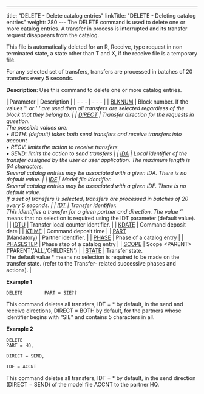 ---
title: "DELETE - Delete  catalog entries"
linkTitle: "DELETE - Deleting catalog entries"
weight: 280
--- The DELETE command is used to <span id="delete_command"></span>delete one
or more catalog entries. A transfer in process is interrupted and its
transfer request disappears from the catalog.

This file is automatically deleted for an R, Receive, type request in
non terminated state, a state other than T and X, if the receive file
is a temporary file.

For any selected set of transfers, transfers are processed in batches
of 20 transfers every 5 seconds.

**Description**: Use this command to delete one or more catalog entries.

| Parameter  | Description  |
| - - - | - - - |
| [BLKNUM](../../../c_intro_userinterfaces/command_summary/parameter_intro/blknum)  | Block number. If the values '*' or ' ' are used then all transfers are selected regardless of the block that they belong to. |
| [DIRECT](../../../c_intro_userinterfaces/command_summary/parameter_intro/direct)  | Transfer direction for the requests in question.<br/> The possible values are:<br/> • BOTH: (default) takes both send transfers and receive transfers into account<br/> • RECV: limits the action to receive transfers<br/> • SEND: limits the action to send transfers |
| [IDA](../../../c_intro_userinterfaces/command_summary/parameter_intro/ida)  | Local identifier of the transfer assigned by the user or user application. The maximum length is 64 characters.<br/> Several catalog entries may be associated with a given IDA. There is no default value. |
| [IDF](../../../c_intro_userinterfaces/command_summary/parameter_intro/idf)  | Model file identifier.<br/> Several catalog entries may be associated with a given IDF. There is no default value.<br/> If a set of transfers is selected, transfers are processed in batches of 20 every 5 seconds. |
| [IDT](../../../c_intro_userinterfaces/command_summary/parameter_intro/idu)  | Transfer identifier.<br/> This identifies a transfer for a given partner and direction. The value ‘*’ means that no selection is required using the IDT parameter (default value). |
| [IDTU](../../../c_intro_userinterfaces/command_summary/parameter_intro/idtu)  | Transfer local counter identifier. |
| [KDATE]()  | Command deposit date  |
| [KTIME]()  | Command deposit time  |
| [PART](../../../c_intro_userinterfaces/command_summary/parameter_intro/part)<br/> (Mandatory) | Partner identifier. |
| [PHASE]()  | Phase of a catalog entry  |
| [PHASESTEP]()  | Phase step of a catalog entry  |
| [SCOPE](../../../c_intro_userinterfaces/command_summary/parameter_intro/scope)  | Scope &lt;PARENT&gt; ('PARENT','ALL','CHILDREN')  |
| [STATE](../../../c_intro_userinterfaces/command_summary/parameter_intro/state)  | Transfer state.<br/> The default value * means no selection is required to be made on the transfer state. (refer to the Transfer- related successive phases and actions). |

****Example 1****

```
DELETE        PART = SIE??
```

This command deletes all transfers, IDT = \* by default, in the send
and receive directions, DIRECT = BOTH by default, for the partners whose
identifier begins with "SIE" and contains 5 characters in all.

****Example 2****

```
DELETE
PART = HQ,

DIRECT = SEND,

IDF = ACCNT
```

This command deletes all transfers, IDT = \* by default, in the send
direction (DIRECT = SEND) of the model file ACCNT to the partner HQ.
